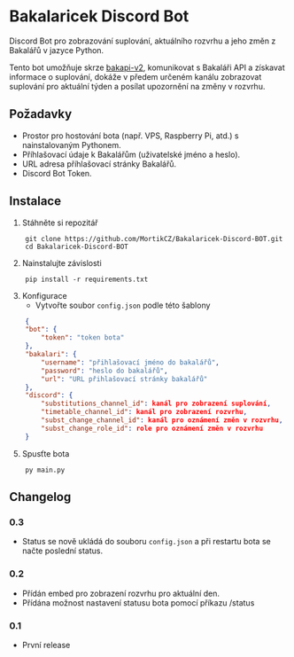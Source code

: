 # Bakalaricek Discord Bot
Discord Bot pro zobrazování suplování, aktuálního rozvrhu a jeho změn z Bakalářů v jazyce Python.

Tento bot umožňuje skrze [bakapi-v2](https://github.com/MortikCZ/bakapi-v2), komunikovat s Bakaláři API a získavat informace o suplování, dokáže v předem určeném kanálu zobrazovat suplování pro aktuální týden a posílat upozornění na změny v rozvrhu.

## Požadavky
- Prostor pro hostování bota (např. VPS, Raspberry Pi, atd.) s nainstalovaným Pythonem.
- Příhlašovací údaje k Bakalářům (uživatelské jméno a heslo).
- URL adresa příhlašovací stránky Bakalářů.
- Discord Bot Token.

## Instalace
1. Stáhněte si repozitář
```
    git clone https://github.com/MortikCZ/Bakalaricek-Discord-BOT.git
    cd Bakalaricek-Discord-BOT
```
2. Nainstalujte závislosti
```
    pip install -r requirements.txt
```
3. Konfigurace
    - Vytvořte soubor `config.json` podle této šablony
```json
    {
    "bot": {
        "token": "token bota"
    },
    "bakalari": {
        "username": "přihlašovací jméno do bakalářů",
        "password": "heslo do bakalářů",
        "url": "URL přihlašovací stránky bakalářů"
    },
    "discord": {
        "substitutions_channel_id": kanál pro zobrazení suplování,
        "timetable_channel_id": kanál pro zobrazení rozvrhu,
        "subst_change_channel_id": kanál pro oznámení změn v rozvrhu,
        "subst_change_role_id": role pro oznámení změn v rozvrhu
    }
```
5. Spusťte bota
```
    py main.py
```
## Changelog
### 0.3
- Status se nově ukládá do souboru `config.json` a při restartu bota se načte poslední status.
### 0.2
- Přídán embed pro zobrazení rozvrhu pro aktuální den.
- Přídána možnost nastavení statusu bota pomocí příkazu /status <status>
### 0.1
- První release 
